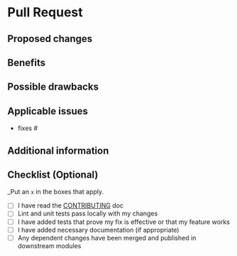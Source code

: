 # Pull Request

## Proposed changes

<!-- Describe the scope of your change - i.e. what the change does. -->

## Benefits

<!-- What benefits will be realized by the code change? -->

## Possible drawbacks

<!-- Describe any known limitations with your change -->

## Applicable issues

<!-- Enter any applicable Issues here (You can reference an issue using #) -->
- fixes #

## Additional information

<!-- If there's anything else that's important and relevant to your pull request, mention that information here.-->

## Checklist (Optional)

_Put an `x` in the boxes that apply.

- [ ] I have read the [CONTRIBUTING](https://github.com/tyg3rr/Epi_Helper/blob/main/CONTRIBUTING.md) doc
- [ ] Lint and unit tests pass locally with my changes
- [ ] I have added tests that prove my fix is effective or that my feature works
- [ ] I have added necessary documentation (if appropriate)
- [ ] Any dependent changes have been merged and published in downstream modules
